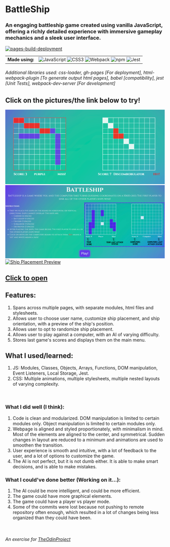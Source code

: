 # BattleShip

### An engaging battleship game created using vanilla JavaScript, offering a richly detailed experience with immersive gameplay mechanics and a sleek user interface.

[![pages-build-deployment](https://github.com/redplusblue/battleship/actions/workflows/pages/pages-build-deployment/badge.svg)](https://github.com/redplusblue/battleship/actions/workflows/pages/pages-build-deployment)

<table>
  <td align="center"><b>Made using:</b></td>
  <td> 
    <img title="JavaScript" src="https://cdn.jsdelivr.net/gh/devicons/devicon/icons/javascript/javascript-plain.svg" width="40" height="40" alt="JavaScript" />
    <img title="CSS3" src="https://cdn.jsdelivr.net/gh/devicons/devicon/icons/css3/css3-plain.svg" width="40" height="40" alt="CSS3" />
    <img title="Webpack" src="https://cdn.jsdelivr.net/gh/devicons/devicon/icons/webpack/webpack-original.svg" width="40" height="40" alt="Webpack" />
    <img title="npm" src="https://cdn.jsdelivr.net/gh/devicons/devicon/icons/npm/npm-original-wordmark.svg" width="40" height="40" alt="npm" />
    <img
        title="Jest"
        src="https://cdn.jsdelivr.net/gh/devicons/devicon/icons/jest/jest-plain.svg"
        width="40"
        height="40"
        alt="Jest"
      />
  </td>
</table>

###### Additional libraries used: css-loader, gh-pages [For deployment], html-webpack-plugin [To generate output html pages], babel [compatibility], jest [Unit Tests], webpack-dev-server [For development]

## **Click on the pictures/the link below to try!**

<a href="https://redplusblue.github.io/battleship/"><img src="preview/Preview-Gameplay.png" alt="Gameplay Preview" title="Click Me!"></a>
<a href="https://redplusblue.github.io/battleship/"><img src="preview/Preview-Instructions.png" alt="Instructions Preview" title="Click Me!"></a>
<a href="https://redplusblue.github.io/battleship/"><img src="preview/Preview-ShipRotate.gif" alt="Ship Placement Preview" title="Click Me!"></a>

## [Click to open](https://redplusblue.github.io/battleship/)

## Features:

1. Spans across multiple pages, with separate modules, html files and stylesheets.
2. Allows user to choose user name, customize ship placement, and ship orientation, with a preview of the ship's position.
3. Allows user to opt to randomize ship placement.
4. Allows user to play against a computer, with an AI of varying difficulty.
5. Stores last game's scores and displays them on the main menu.

## What I used/learned:

1. JS: Modules, Classes, Objects, Arrays, Functions, DOM manipulation, Event Listeners, Local Storage, Jest.
2. CSS: Multiple animations, multiple stylesheets, multiple nested layouts of varying complexity.

<br>

### What I did well (I think):

1. Code is clean and modularized. DOM manipulation is limited to certain modules only. Object manipulation is limited to certain modules only.
2. Webpage is aligned and styled proportionately, with minimalism in mind. Most of the elements are aligned to the center, and symmetrical. Sudden changes in layout are reduced to a minimum and animations are used to smoothen the transition.
3. User experience is smooth and intuitive, with a lot of feedback to the user, and a lot of options to customize the game.
4. The AI is not perfect, but it is not dumb either. It is able to make smart decisions, and is able to make mistakes.

### What I could've done better (Working on it...):

1. The AI could be more intelligent, and could be more efficient.
2. The game could have more graphical elements.
3. The game could have a player vs player mode.
4. Some of the commits were lost because not pushing to remote repository often enough, which resulted in a lot of changes being less organized than they could have been.

<br>

###### An exercise for [TheOdinProject](theodinproject.com)
